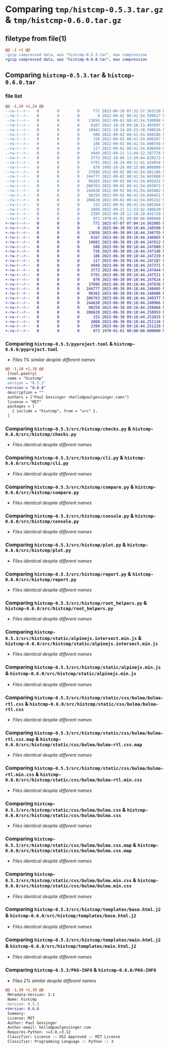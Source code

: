 # Comparing `tmp/histcmp-0.5.3.tar.gz` & `tmp/histcmp-0.6.0.tar.gz`

## filetype from file(1)

```diff
@@ -1 +1 @@
-gzip compressed data, was "histcmp-0.5.3.tar", max compression
+gzip compressed data, was "histcmp-0.6.0.tar", max compression
```

## Comparing `histcmp-0.5.3.tar` & `histcmp-0.6.0.tar`

### file list

```diff
@@ -1,24 +1,24 @@
--rw-r--r--   0        0        0      771 2023-06-26 07:32:57.363218 histcmp-0.5.3/pyproject.toml
--rw-r--r--   0        0        0        0 2022-09-02 08:41:54.599617 histcmp-0.5.3/src/histcmp/__init__.py
--rw-r--r--   0        0        0    13656 2022-09-02 08:41:54.599804 histcmp-0.5.3/src/histcmp/checks.py
--rw-r--r--   0        0        0     6167 2022-10-24 09:26:13.465697 histcmp-0.5.3/src/histcmp/cli.py
--rw-r--r--   0        0        0    10682 2022-10-24 09:23:18.590626 histcmp-0.5.3/src/histcmp/compare.py
--rw-r--r--   0        0        0      500 2022-09-02 08:41:54.600186 histcmp-0.5.3/src/histcmp/config.py
--rw-r--r--   0        0        0      726 2022-09-02 08:41:54.600267 histcmp-0.5.3/src/histcmp/console.py
--rw-r--r--   0        0        0      186 2022-09-02 08:41:54.600358 histcmp-0.5.3/src/histcmp/github.py
--rw-r--r--   0        0        0      117 2022-09-02 08:41:54.600450 histcmp-0.5.3/src/histcmp/icons.py
--rw-r--r--   0        0        0     4949 2022-09-21 11:44:12.287776 histcmp-0.5.3/src/histcmp/plot.py
--rw-r--r--   0        0        0     3773 2022-10-06 13:39:04.629172 histcmp-0.5.3/src/histcmp/report.py
--rw-r--r--   0        0        0     5791 2022-10-24 09:31:41.424054 histcmp-0.5.3/src/histcmp/root_helpers.py
--rw-r--r--   0        0        0      878 1985-10-26 08:15:00.000000 histcmp-0.5.3/src/histcmp/static/alpinejs.intersect.min.js
--rw-r--r--   0        0        0    37696 2022-09-02 08:41:54.601106 histcmp-0.5.3/src/histcmp/static/alpinejs.min.js
--rw-r--r--   0        0        0   244777 2022-09-02 08:41:54.601888 histcmp-0.5.3/src/histcmp/static/css/bulma/bulma-rtl.css
--rw-r--r--   0        0        0    98265 2022-09-02 08:41:54.602432 histcmp-0.5.3/src/histcmp/static/css/bulma/bulma-rtl.css.map
--rw-r--r--   0        0        0   206763 2022-09-02 08:41:54.603072 histcmp-0.5.3/src/histcmp/static/css/bulma/bulma-rtl.min.css
--rw-r--r--   0        0        0   244630 2022-09-02 08:41:54.603862 histcmp-0.5.3/src/histcmp/static/css/bulma/bulma.css
--rw-r--r--   0        0        0    98250 2022-09-02 08:41:54.604451 histcmp-0.5.3/src/histcmp/static/css/bulma/bulma.css.map
--rw-r--r--   0        0        0   206620 2022-09-02 08:41:54.605152 histcmp-0.5.3/src/histcmp/static/css/bulma/bulma.min.css
--rw-r--r--   0        0        0      315 2022-09-02 08:41:54.605264 histcmp-0.5.3/src/histcmp/static/css/main.css
--rw-r--r--   0        0        0     2088 2022-09-21 11:33:42.486639 histcmp-0.5.3/src/histcmp/templates/base.html.j2
--rw-r--r--   0        0        0     2399 2022-09-20 12:18:10.041720 histcmp-0.5.3/src/histcmp/templates/main.html.j2
--rw-r--r--   0        0        0      973 1970-01-01 00:00:00.000000 histcmp-0.5.3/PKG-INFO
+-rw-r--r--   0        0        0      771 2023-07-07 07:04:14.562865 histcmp-0.6.0/pyproject.toml
+-rw-r--r--   0        0        0        0 2023-06-30 09:18:44.246598 histcmp-0.6.0/src/histcmp/__init__.py
+-rw-r--r--   0        0        0    13656 2023-06-30 09:18:44.246755 histcmp-0.6.0/src/histcmp/checks.py
+-rw-r--r--   0        0        0     6167 2023-06-30 09:18:44.246865 histcmp-0.6.0/src/histcmp/cli.py
+-rw-r--r--   0        0        0    10682 2023-06-30 09:18:44.247012 histcmp-0.6.0/src/histcmp/compare.py
+-rw-r--r--   0        0        0      500 2023-06-30 09:18:44.247080 histcmp-0.6.0/src/histcmp/config.py
+-rw-r--r--   0        0        0      726 2023-06-30 09:18:44.247146 histcmp-0.6.0/src/histcmp/console.py
+-rw-r--r--   0        0        0      186 2023-06-30 09:18:44.247219 histcmp-0.6.0/src/histcmp/github.py
+-rw-r--r--   0        0        0      117 2023-06-30 09:18:44.247287 histcmp-0.6.0/src/histcmp/icons.py
+-rw-r--r--   0        0        0     4949 2023-06-30 09:18:44.247371 histcmp-0.6.0/src/histcmp/plot.py
+-rw-r--r--   0        0        0     3773 2023-06-30 09:18:44.247444 histcmp-0.6.0/src/histcmp/report.py
+-rw-r--r--   0        0        0     5791 2023-06-30 09:18:44.247521 histcmp-0.6.0/src/histcmp/root_helpers.py
+-rw-r--r--   0        0        0      878 2023-06-30 09:18:44.247624 histcmp-0.6.0/src/histcmp/static/alpinejs.intersect.min.js
+-rw-r--r--   0        0        0    37696 2023-06-30 09:18:44.247838 histcmp-0.6.0/src/histcmp/static/alpinejs.min.js
+-rw-r--r--   0        0        0   244777 2023-06-30 09:18:44.248465 histcmp-0.6.0/src/histcmp/static/css/bulma/bulma-rtl.css
+-rw-r--r--   0        0        0    98265 2023-06-30 09:18:44.248906 histcmp-0.6.0/src/histcmp/static/css/bulma/bulma-rtl.css.map
+-rw-r--r--   0        0        0   206763 2023-06-30 09:18:44.249377 histcmp-0.6.0/src/histcmp/static/css/bulma/bulma-rtl.min.css
+-rw-r--r--   0        0        0   244630 2023-06-30 09:18:44.249966 histcmp-0.6.0/src/histcmp/static/css/bulma/bulma.css
+-rw-r--r--   0        0        0    98250 2023-06-30 09:18:44.250404 histcmp-0.6.0/src/histcmp/static/css/bulma/bulma.css.map
+-rw-r--r--   0        0        0   206620 2023-06-30 09:18:44.250953 histcmp-0.6.0/src/histcmp/static/css/bulma/bulma.min.css
+-rw-r--r--   0        0        0      315 2023-06-30 09:18:44.251025 histcmp-0.6.0/src/histcmp/static/css/main.css
+-rw-r--r--   0        0        0     2088 2023-06-30 09:18:44.251134 histcmp-0.6.0/src/histcmp/templates/base.html.j2
+-rw-r--r--   0        0        0     2399 2023-06-30 09:18:44.251228 histcmp-0.6.0/src/histcmp/templates/main.html.j2
+-rw-r--r--   0        0        0      973 1970-01-01 00:00:00.000000 histcmp-0.6.0/PKG-INFO
```

### Comparing `histcmp-0.5.3/pyproject.toml` & `histcmp-0.6.0/pyproject.toml`

 * *Files 1% similar despite different names*

```diff
@@ -1,10 +1,10 @@
 [tool.poetry]
 name = "histcmp"
-version = "0.5.3"
+version = "0.6.0"
 description = ""
 authors = ["Paul Gessinger <hello@paulgessinger.com>"]
 license = "MIT"
 packages = [
   { include = "histcmp", from = "src" },
 ]
```

### Comparing `histcmp-0.5.3/src/histcmp/checks.py` & `histcmp-0.6.0/src/histcmp/checks.py`

 * *Files identical despite different names*

### Comparing `histcmp-0.5.3/src/histcmp/cli.py` & `histcmp-0.6.0/src/histcmp/cli.py`

 * *Files identical despite different names*

### Comparing `histcmp-0.5.3/src/histcmp/compare.py` & `histcmp-0.6.0/src/histcmp/compare.py`

 * *Files identical despite different names*

### Comparing `histcmp-0.5.3/src/histcmp/console.py` & `histcmp-0.6.0/src/histcmp/console.py`

 * *Files identical despite different names*

### Comparing `histcmp-0.5.3/src/histcmp/plot.py` & `histcmp-0.6.0/src/histcmp/plot.py`

 * *Files identical despite different names*

### Comparing `histcmp-0.5.3/src/histcmp/report.py` & `histcmp-0.6.0/src/histcmp/report.py`

 * *Files identical despite different names*

### Comparing `histcmp-0.5.3/src/histcmp/root_helpers.py` & `histcmp-0.6.0/src/histcmp/root_helpers.py`

 * *Files identical despite different names*

### Comparing `histcmp-0.5.3/src/histcmp/static/alpinejs.intersect.min.js` & `histcmp-0.6.0/src/histcmp/static/alpinejs.intersect.min.js`

 * *Files identical despite different names*

### Comparing `histcmp-0.5.3/src/histcmp/static/alpinejs.min.js` & `histcmp-0.6.0/src/histcmp/static/alpinejs.min.js`

 * *Files identical despite different names*

### Comparing `histcmp-0.5.3/src/histcmp/static/css/bulma/bulma-rtl.css` & `histcmp-0.6.0/src/histcmp/static/css/bulma/bulma-rtl.css`

 * *Files identical despite different names*

### Comparing `histcmp-0.5.3/src/histcmp/static/css/bulma/bulma-rtl.css.map` & `histcmp-0.6.0/src/histcmp/static/css/bulma/bulma-rtl.css.map`

 * *Files identical despite different names*

### Comparing `histcmp-0.5.3/src/histcmp/static/css/bulma/bulma-rtl.min.css` & `histcmp-0.6.0/src/histcmp/static/css/bulma/bulma-rtl.min.css`

 * *Files identical despite different names*

### Comparing `histcmp-0.5.3/src/histcmp/static/css/bulma/bulma.css` & `histcmp-0.6.0/src/histcmp/static/css/bulma/bulma.css`

 * *Files identical despite different names*

### Comparing `histcmp-0.5.3/src/histcmp/static/css/bulma/bulma.css.map` & `histcmp-0.6.0/src/histcmp/static/css/bulma/bulma.css.map`

 * *Files identical despite different names*

### Comparing `histcmp-0.5.3/src/histcmp/static/css/bulma/bulma.min.css` & `histcmp-0.6.0/src/histcmp/static/css/bulma/bulma.min.css`

 * *Files identical despite different names*

### Comparing `histcmp-0.5.3/src/histcmp/templates/base.html.j2` & `histcmp-0.6.0/src/histcmp/templates/base.html.j2`

 * *Files identical despite different names*

### Comparing `histcmp-0.5.3/src/histcmp/templates/main.html.j2` & `histcmp-0.6.0/src/histcmp/templates/main.html.j2`

 * *Files identical despite different names*

### Comparing `histcmp-0.5.3/PKG-INFO` & `histcmp-0.6.0/PKG-INFO`

 * *Files 2% similar despite different names*

```diff
@@ -1,10 +1,10 @@
 Metadata-Version: 2.1
 Name: histcmp
-Version: 0.5.3
+Version: 0.6.0
 Summary: 
 License: MIT
 Author: Paul Gessinger
 Author-email: hello@paulgessinger.com
 Requires-Python: >=3.8,<3.12
 Classifier: License :: OSI Approved :: MIT License
 Classifier: Programming Language :: Python :: 3
```

